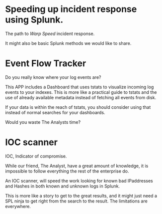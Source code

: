 # Speeding up incident response using Splunk.

The path to *Warp Speed* incident response.

It might also be basic Splunk methods we would like to share.

# Event Flow Tracker

Do you really know where your log events are?

This APP includes a Dashboard that uses tstats to visualize incoming log events
to your indexes. This is more like a practical guide to tstats and the use of
already available metadata instead of fetching all events from disk.

If your data is within the reach of tstats, you should consider using that
instead of normal searches for your dashboards.

Would you waste The Analysts time?


# IOC scanner

IOC, Indicator of compromise.

While our friend, The Analyst, have a great amount of knowledge, it is
impossible to follow everything the rest of the enterprise do.

An IOC scanner, will speed the work looking for known bad IPaddresses and
Hashes in both known and unknown logs in Splunk.

This is more like a story to get to the great results, and it might just need a
SPL ninja to get right from the search to the result. The limitations are everywhere.





